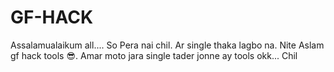 # GF-HACK
Assalamualaikum all.... So Pera nai chil. Ar single thaka lagbo na. Nite Aslam gf hack tools 😎. Amar moto jara single tader jonne ay tools okk... Chil
